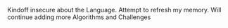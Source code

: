<p> Kindoff insecure about the Language. Attempt to refresh my memory. Will continue adding more Algorithms and Challenges </p>